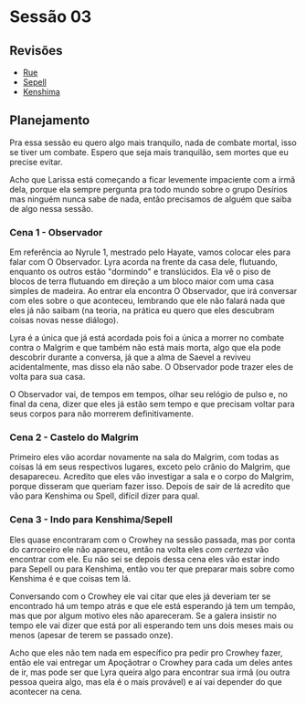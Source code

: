 # Sessão 03

## Revisões

* [Rue](../Personagens/NPCs/Rue.md)
* [Sepell](../Lugares/Cidades/Sepell.md)
* [Kenshima](../Lugares/Cidades/Kenshima.md)

## Planejamento

Pra essa sessão eu quero algo mais tranquilo, nada de combate mortal, isso se tiver um combate. Espero que seja mais tranquilão, sem mortes que eu precise evitar.

Acho que Larissa está começando a ficar levemente impaciente com a irmã dela, porque ela sempre pergunta pra todo mundo sobre o grupo Desírios mas ninguém nunca sabe de nada, então precisamos de alguém que saiba de algo nessa sessão.

### Cena 1 - Observador

Em referência ao Nyrule 1, mestrado pelo Hayate, vamos colocar eles para falar com O Observador. Lyra acorda na frente da casa dele, flutuando, enquanto os outros estão "dormindo" e translúcidos. Ela vê o piso de blocos de terra flutuando em direção a um bloco maior com uma casa simples de madeira. Ao entrar ela encontra O Observador, que irá conversar com eles sobre o que aconteceu, lembrando que ele não falará nada que eles já não saibam (na teoria, na prática eu quero que eles descubram coisas novas nesse diálogo).

Lyra é a única que já está acordada pois foi a única a morrer no combate contra o Malgrim e que também não está mais morta, algo que ela pode descobrir durante a conversa, já que a alma de Saevel a reviveu acidentalmente, mas disso ela não sabe. O Observador pode trazer eles de volta para sua casa.

O Observador vai, de tempos em tempos, olhar seu relógio de pulso e, no final da cena, dizer que eles já estão sem tempo e que precisam voltar para seus corpos para não morrerem definitivamente.

### Cena 2 - Castelo do Malgrim

Primeiro eles vão acordar novamente na sala do Malgrim, com todas as coisas lá em seus respectivos lugares, exceto pelo crânio do Malgrim, que desapareceu. Acredito que eles vão investigar a sala e o corpo do Malgrim, porque disseram que queriam fazer isso. Depois de sair de lá acredito que vão para Kenshima ou Spell, difícil dizer para qual.

### Cena 3 - Indo para Kenshima/Sepell

Eles quase encontraram com o Crowhey na sessão passada, mas por conta do carroceiro ele não apareceu, então na volta eles _com certeza_ vão encontrar com ele. Eu não sei se depois dessa cena eles vão estar indo para Sepell ou para Kenshima, então vou ter que preparar mais sobre como Kenshima é e que coisas tem lá.

Conversando com o Crowhey ele vai citar que eles já deveriam ter se encontrado há um tempo atrás e que ele está esperando já tem um tempão, mas que por algum motivo eles não apareceram. Se a galera insistir no tempo ele vai dizer que está por ali esperando tem uns dois meses mais ou menos (apesar de terem se passado onze).

Acho que eles não tem nada em específico pra pedir pro Crowhey fazer, então ele vai entregar um Apoçãotrar o Crowhey para cada um deles antes de ir, mas pode ser que Lyra queira algo para encontrar sua irmã (ou outra pessoa queira algo, mas ela é o mais provável) e aí vai depender do que acontecer na cena.
